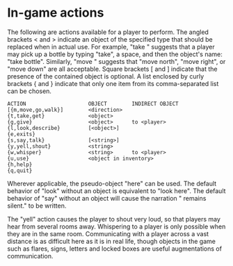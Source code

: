 # In-game actions

The following are actions available for a player to perform. The angled
brackets < and > indicate an object of the specified type that should be
replaced when in actual use. For example, "take <object>" suggests that a
player may pick up a bottle by typing "take", a space, and then the
object's name: "take bottle". Similarly, "move <direction>" suggests that
"move north", "move right", or "move down" are all acceptable. Square
brackets [ and ] indicate that the presence of the contained object is
optional. A list enclosed by curly brackets { and } indicate that only one
item from its comma-separated list can be chosen.

    ACTION                    OBJECT        INDIRECT OBJECT
    [{m,move,go,walk}]        <direction>
    {t,take,get}              <object>
    {g,give}                  <object>      to <player>
    {l,look,describe}         [<object>]
    {e,exits}
    {s,say,talk}              [<string>]
    {y,yell,shout}            <string>
    {w,whisper}               <string>      to <player>
    {u,use}                   <object in inventory>
    {h,help}
    {q,quit}

Wherever applicable, the pseudo-object "here" can be used. The default
behavior of "look" without an object is equivalent to "look here". The
default behavior of "say" without an object will cause the narration
"<player> remains silent." to be written.

The "yell" action causes the player to shout very loud, so that players
may hear from several rooms away. Whispering to a player is only possible
when they are in the same room. Communicating with a player across a vast
distance is as difficult here as it is in real life, though objects in the
game such as flares, signs, letters and locked boxes are useful
augmentations of communication.
